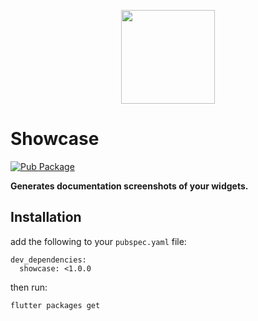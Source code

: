 <p align="center">
  <img src="https://user-images.githubusercontent.com/735858/46586739-1cddd400-ca59-11e8-9e61-42961d8a8b3b.gif" width="150">
  <h1>Showcase</h1>
</p>

<!-- Badges -->

[![Pub Package](https://img.shields.io/pub/v/showcase.svg)](https://pub.dartlang.org/packages/showcase)

**Generates documentation screenshots of your widgets.**

## Installation
add the following to your `pubspec.yaml` file:
```shell
dev_dependencies:
  showcase: <1.0.0
```
then run:
```shell
flutter packages get
```
